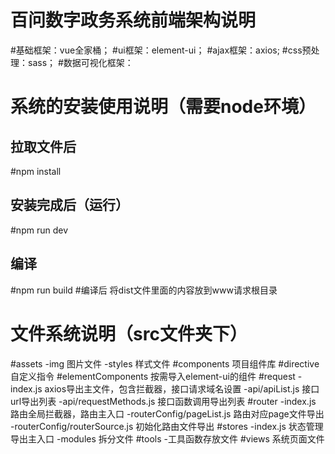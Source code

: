 百问数字政务系统前端架构说明
============================
#基础框架：vue全家桶；
#ui框架：element-ui；
#ajax框架：axios;
#css预处理：sass；
#数据可视化框架：

系统的安装使用说明（需要node环境）
============================
拉取文件后
----------------
#npm install

安装完成后（运行）
----------------
#npm run dev

编译
----------------
#npm run build
#编译后 将dist文件里面的内容放到www请求根目录

文件系统说明（src文件夹下）
============================
#assets -img 图片文件
       -styles 样式文件
#components 项目组件库
#directive  自定义指令
#elementComponents 按需导入element-ui的组件
#request -index.js axios导出主文件，包含拦截器，接口请求域名设置
        -api/apiList.js 接口url导出列表
        -api/requestMethods.js 接口函数调用导出列表
#router -index.js 路由全局拦截器，路由主入口
       -routerConfig/pageList.js  路由对应page文件导出
       -routerConfig/routerSource.js  初始化路由文件导出
#stores -index.js 状态管理导出主入口
       -modules 拆分文件
#tools  -工具函数存放文件
#views  系统页面文件

